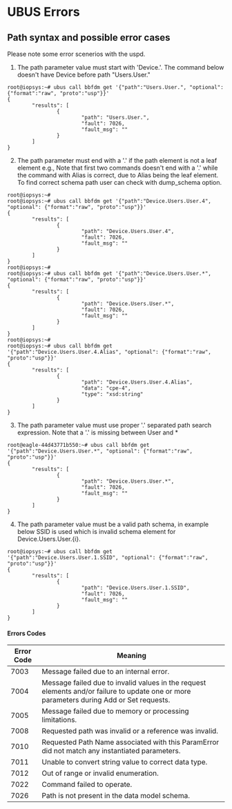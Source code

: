 # UBUS Errors

## Path syntax and possible error cases

Please note some error scenerios with the uspd.

1. The path parameter value must start with 'Device.'. The command below doesn't have Device before path "Users.User."

```console
root@iopsys:~# ubus call bbfdm get '{"path":"Users.User.", "optional": {"format":"raw", "proto":"usp"}}'
{
        "results": [
                {
                        "path": "Users.User.",
                        "fault": 7026,
                        "fault_msg": ""
                }
        ]
}
```

2. The path parameter must end with a '.' if the path element is not a leaf element e.g.,
   Note that first two commands doesn't end with a '.' while the command with Alias is correct, due to Alias
   being the leaf element. To find correct schema path user can check with dump_schema option.

```console
root@iopsys:~#
root@iopsys:~# ubus call bbfdm get '{"path":"Device.Users.User.4", "optional": {"format":"raw", "proto":"usp"}}'
{
        "results": [
                {
                        "path": "Device.Users.User.4",
                        "fault": 7026,
                        "fault_msg": ""
                }
        ]
}
root@iopsys:~#
root@iopsys:~# ubus call bbfdm get '{"path":"Device.Users.User.*", "optional": {"format":"raw", "proto":"usp"}}'
{
        "results": [
                {
                        "path": "Device.Users.User.*",
                        "fault": 7026,
                        "fault_msg": ""
                }
        ]
}
root@iopsys:~#
root@iopsys:~# ubus call bbfdm get '{"path":"Device.Users.User.4.Alias", "optional": {"format":"raw", "proto":"usp"}}'
{
        "results": [
                {
                        "path": "Device.Users.User.4.Alias",
                        "data": "cpe-4",
                        "type": "xsd:string"
                }
        ]
}
```

3. The path parameter value must use proper '.' separated path search expression. Note that a '.' is missing between User and *

```console
root@eagle-44d43771b550:~# ubus call bbfdm get '{"path":"Device.Users.User.*", "optional": {"format":"raw", "proto":"usp"}}'
{
        "results": [
                {
                        "path": "Device.Users.User.*",
                        "fault": 7026,
                        "fault_msg": ""
                }
        ]
}

```

4. The path parameter value must be a valid path schema, in example below SSID is used which is invalid schema element for Device.Users.User.{i}.

```console
root@iopsys:~# ubus call bbfdm get '{"path":"Device.Users.User.1.SSID", "optional": {"format":"raw", "proto":"usp"}}'
{
        "results": [
                {
                        "path": "Device.Users.User.1.SSID",
                        "fault": 7026,
                        "fault_msg": ""
                }
        ]
}
```

#### Errors Codes

| Error Code | Meaning                                                      |
|------------|--------------------------------------------------------------|
| 7003       | Message failed due to an internal error.                     |
| 7004       | Message failed due to invalid values in the request elements and/or failure to update one or more parameters during Add or Set requests. |
| 7005       | Message failed due to memory or processing limitations.      |
| 7008       | Requested path was invalid or a reference was invalid.       |
| 7010       | Requested Path Name associated with this ParamError did not match any instantiated parameters. |
| 7011       | Unable to convert string value to correct data type.         |
| 7012       | Out of range or invalid enumeration.                         |
| 7022       | Command failed to operate.                                   |
| 7026       | Path is not present in the data model schema.                |


